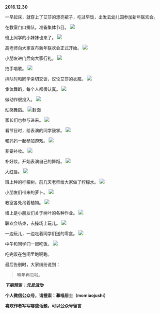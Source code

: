 
**2016.12.30**

一早起床，就穿上了艾莎的漂亮裙子，吃过早饭，出发去幼儿园参加新年联欢会。

在教室门口排队，准备集体节目。
![](https://pic2.zhimg.com/v2-9160351378fd69429321f6133e54fb45.jpg)


班上同学的小妹妹也来了。
![](https://pic3.zhimg.com/v2-899f4c1a31997faf839b80c780090d0f.jpg)


高老师向大家宣布新年联欢会正式开始。
![](https://pic3.zhimg.com/v2-21b9a55503824e4f0195368fc5caa9f7.jpg)


小朋友进门后向大家行礼。
![](https://pic4.zhimg.com/v2-d02aa263615bfefca580b36cad5a1c9c.jpg)


拍手唱歌。
![](https://pic3.zhimg.com/v2-6f381f0d5a5f52ab703078a018408e0b.jpg)


排队时和同学亲切交谈，议论艾莎的衣服。
![](https://pic2.zhimg.com/v2-62910eeeb437792d3a57020d08682b42.jpg)


集体舞蹈，每个人都很认真。
![](https://pic2.zhimg.com/v2-567e04f29f1e1d83640420fb3b123cfa.jpg)


做动作很投入。
![](https://pic1.zhimg.com/v2-3d4f80ba8231a8578d73930d5ae522f2.jpg)


动感舞蹈。
![](https://pic2.zhimg.com/v2-5e643ac5025cde0a8fcee33090ff6851.jpg)封面


家长们也参与进来。
![](https://pic3.zhimg.com/v2-6a3eaf6c0f29af571474cd4c70f269ee.jpg)


看节目时，给表演的同学鼓掌。
![](https://pic1.zhimg.com/v2-7b29ef1c3a41c2c34e36c2f13e3017d1.jpg)


和妈妈一起参加游戏。
![](https://pic1.zhimg.com/v2-447c28e68131314bb2adf3c4cc857e36.jpg)


非要补妆。
![](https://pic3.zhimg.com/v2-b85546f6efad97463231e2d15c8bc115.jpg)


补好妆，开始表演自己的舞蹈。
![](https://pic2.zhimg.com/v2-03b450eeb2efd382b65f633445381e36.jpg)


大红唇。
![](https://pic3.zhimg.com/v2-495a48e7d9b930e770aefbf1491cbb7f.jpg)


班上种的柠檬树，前几天老师给大家做了柠檬水。
![](https://pic2.zhimg.com/v2-a42e808f0e9045de30df6be41c3b1767.jpg)


小朋友们带来的萝卜。
![](https://pic3.zhimg.com/v2-16a5c5f054315e2936c1a46eecccd60b.jpg)


教室各处吊着植物。
![](https://pic3.zhimg.com/v2-ae696cb9f0bc19a7bc7fb5cb559d0395.jpg)


墙上是小朋友们关于树叶的各种作业。
![](https://pic3.zhimg.com/v2-37f9be5dca9f0ea3dc2b18e71fd5b58b.jpg)


联欢会结束，去操场上玩儿。
![](https://pic2.zhimg.com/v2-d7c2b37e45314714d4cfab1d28e0f6b4.jpg)


一边玩儿，一边吃着同学们送的零食。
![](https://pic2.zhimg.com/v2-f88eb901def8062ddac602aad1d56212.jpg)


中午和同学们一起吃饭。
![](https://pic1.zhimg.com/v2-3a00cc76ac74f7799a95564d2329fc5e.jpg)


吃完饭在包间里跑啊跑。

最后告别时，大家纷纷说到：
>明年再见啦。



***下期预告：元旦活动***


**个人微信公众号，请搜索：摹喵居士（momiaojushi）**

**喜欢作者写写哪些话题，可以公众号留言**
